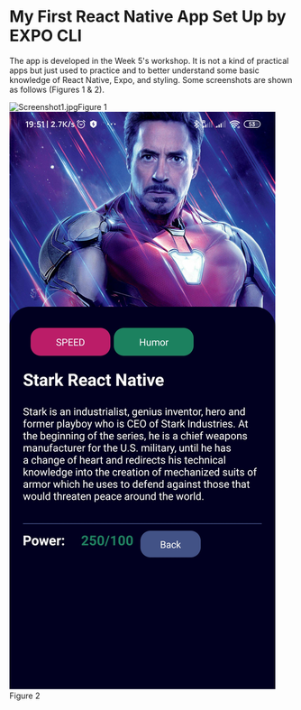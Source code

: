 # My First React Native App Set Up by EXPO CLI

The app is developed in the Week 5's workshop. It is not a kind of practical apps but just used to practice and to better understand some basic knowledge of React Native, Expo, and styling. Some screenshots are shown as follows (Figures 1 & 2).

![Screenshot1.jpg](Screenshot1.jpg "Screenshot 1")Figure 1
![Screenshot2.jpg](Screenshot2.jpg "Screenshot 2")Figure 2
